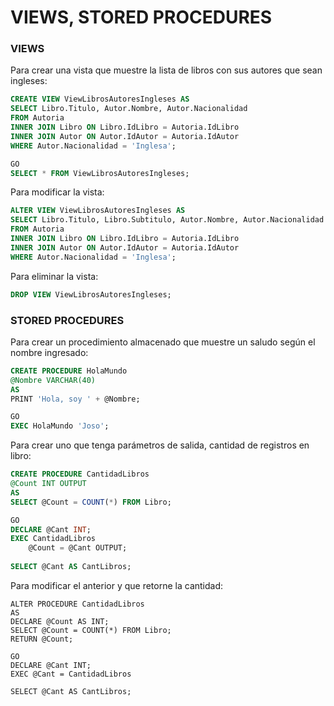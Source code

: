 # VIEWS, STORED PROCEDURES

### VIEWS
Para crear una vista que muestre la lista de libros con sus autores que sean ingleses:
``` SQL
CREATE VIEW ViewLibrosAutoresIngleses AS 
SELECT Libro.Titulo, Autor.Nombre, Autor.Nacionalidad
FROM Autoria
INNER JOIN Libro ON Libro.IdLibro = Autoria.IdLibro
INNER JOIN Autor ON Autor.IdAutor = Autoria.IdAutor
WHERE Autor.Nacionalidad = 'Inglesa';

GO
SELECT * FROM ViewLibrosAutoresIngleses;
```
Para modificar la vista:
``` SQL
ALTER VIEW ViewLibrosAutoresIngleses AS 
SELECT Libro.Titulo, Libro.Subtitulo, Autor.Nombre, Autor.Nacionalidad
FROM Autoria
INNER JOIN Libro ON Libro.IdLibro = Autoria.IdLibro
INNER JOIN Autor ON Autor.IdAutor = Autoria.IdAutor
WHERE Autor.Nacionalidad = 'Inglesa';
```
Para eliminar la vista:
``` SQL
DROP VIEW ViewLibrosAutoresIngleses;
```

### STORED PROCEDURES
Para crear un procedimiento almacenado que muestre un saludo según el nombre ingresado:
``` SQL
CREATE PROCEDURE HolaMundo
@Nombre VARCHAR(40)
AS
PRINT 'Hola, soy ' + @Nombre;

GO
EXEC HolaMundo 'Joso';
```
Para crear uno que tenga parámetros de salida, cantidad de registros en libro:
``` SQL
CREATE PROCEDURE CantidadLibros
@Count INT OUTPUT
AS 
SELECT @Count = COUNT(*) FROM Libro;

GO
DECLARE @Cant INT;
EXEC CantidadLibros
	@Count = @Cant OUTPUT;
  
SELECT @Cant AS CantLibros; 
```
Para modificar el anterior y que retorne la cantidad:
```
ALTER PROCEDURE CantidadLibros
AS
DECLARE @Count AS INT;
SELECT @Count = COUNT(*) FROM Libro;
RETURN @Count;

GO
DECLARE @Cant INT;
EXEC @Cant = CantidadLibros

SELECT @Cant AS CantLibros; 
```
